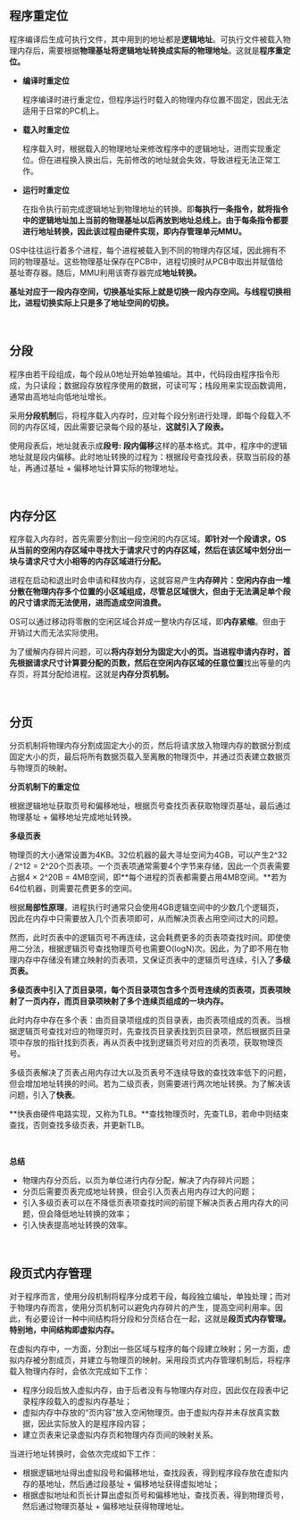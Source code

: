 ## 程序重定位

程序编译后生成可执行文件，其中用到的地址都是**逻辑地址**。可执行文件被载入物理内存后，需要根据**物理基址将逻辑地址转换成实际的物理地址**。这就是**程序重定位。**

- **编译时重定位**

  程序编译时进行重定位，但程序运行时载入的物理内存位置不固定，因此无法适用于日常的PC机上。

- **载入时重定位**

  程序载入时，根据载入的物理地址来修改程序中的逻辑地址，进而实现重定位。但在进程换入换出后，先前修改的地址就会失效，导致进程无法正常工作。

- **运行时重定位**

  在指令执行前完成逻辑地址到物理地址的转换。即**每执行一条指令，就将指令中的逻辑地址加上当前的物理基址以后再放到地址总线上。**由于每条指令都要进行地址转换，因此该过程由**硬件实现，即内存管理单元MMU。**

OS中往往运行着多个进程，每个进程被载入到不同的物理内存区域，因此拥有不同的物理基址。这些物理基址保存在PCB中，进程切换时从PCB中取出并赋值给基址寄存器。随后，MMU利用该寄存器完成**地址转换。**

**基址对应于一段内存空间，切换基址实际上就是切换一段内存空间。与线程切换相比，进程切换实际上只是多了地址空间的切换。**

<br>

## 分段

程序由若干段组成，每个段从0地址开始单独编址。其中，代码段由程序指令形成，为只读段；数据段存放程序使用的数据，可读可写；栈段用来实现函数调用，通常由高地址向低地址增长。

采用**分段机制**后，将程序载入内存时，应对每个段分别进行处理，即每个段载入不同的内存区域，因此需要记录每个段的基址，**这就引入了段表。**

使用段表后，地址就表示成**段号: 段内偏移**这样的基本格式。其中，程序中的逻辑地址就是段内偏移。此时地址转换的过程为：根据段号查找段表，获取当前段的基址，再通过基址 + 偏移地址计算实际的物理地址。

<br>

## 内存分区

程序载入内存时，首先需要分割出一段空闲的内存区域。**即针对一个段请求，OS从当前的空闲内存区域中寻找大于请求尺寸的内存区域，然后在该区域中划分出一块与请求尺寸大小相等的内存区域进行分配。**

进程在启动和退出时会申请和释放内存，这就容易产生**内存碎片：空闲内存由一堆分散在物理内存多个位置的小区域组成，尽管总区域很大，但由于无法满足单个段的尺寸请求而无法使用，进而造成空间浪费。**

OS可以通过移动将零散的空闲区域合并成一整块内存区域，即**内存紧缩**。但由于开销过大而无法实际使用。

为了缓解内存碎片问题，可以**将内存划分为固定大小的页。**当进程申请内存时，首先根据请求尺寸计算要分配的页数，然后在空闲内存区域的**任意位置**找出等量的内存页，将其分配给进程。这就是**内存分页机制。**

<br>

## 分页

分页机制将物理内存分割成固定大小的页，然后将请求放入物理内存的数据分割成固定大小的页，最后将所有数据页载入至离散的物理页中，并通过页表建立数据页与物理页的映射。

**分页机制下的重定位**

根据逻辑地址获取页号和偏移地址，根据页号查找页表获取物理页基址，最后通过物理基址 + 偏移地址完成地址转换。

**多级页表**

物理页的大小通常设置为4KB。32位机器的最大寻址空间为4GB，可以产生2^32 / 2^12 = 2^20个页表项。一个页表项通常需要4个字节来存储，因此一个页表需要占据4 × 2^20B = 4MB空间，即**每个进程的页表都需要占用4MB空间。**若为64位机器，则需要花费更多的空间。

根据**局部性原理**，进程执行时通常只会使用4GB逻辑空间中的少数几个逻辑页，因此在内存中只需要放入几个页表项即可，从而解决页表占用空间过大的问题。

然而，此时页表中的逻辑页号不再连续，这会耗费更多的页表项查找时间。即使使用二分法，根据逻辑页号查找物理页号也需要O(logN)次。因此，为了即不用在物理内存中存储没有建立映射的页表项，又保证页表中的逻辑页号连续，引入了**多级页表。**

**多级页表中引入了页目录项，每个页目录项包含多个页号连续的页表项，页表项映射了一页内存，而页目录项映射了多个连续页组成的一块内存。**

此时内存中存在多个表：由页目录项组成的页目录表，由页表项组成的页表。当根据逻辑页号查找对应的物理页时，先查找页目录表找到页目录项，然后根据页目录项中存放的指针找到页表，再从页表中找到逻辑页号对应的页表项，获取物理页号。

多级页表解决了页表占用内存过大以及页表号不连续导致的查找效率低下的问题，但会增加地址转换的时间。若为二级页表，则需要进行两次地址转换。为了解决该问题，引入了**快表**。

**快表由硬件电路实现，又称为TLB。**查找物理页时，先查TLB，若命中则结束查找，否则查找多级页表，并更新TLB。

<br>

**总结**

- 物理内存分页后，以页为单位进行内存分配，解决了内存碎片问题；
- 分页后需要页表完成地址转换，但会引入页表占用内存过大的问题；
- 引入多级页表可以在不降低页表项查找时间的前提下解决页表占用内存大的问题，但会降低地址转换的效率；
- 引入快表提高地址转换的效率。

<br>

## 段页式内存管理

对于程序而言，使用分段机制将程序分成若干段，每段独立编址，单独处理；而对于物理内存而言，使用分页机制可以避免内存碎片的产生，提高空间利用率。因此，有必要设计一种中间结构将分段和分页结合在一起，这就是**段页式内存管理。**特别地，中间结构即**虚拟内存。**

在虚拟内存中，一方面，分割出一些区域与程序的每个段建立映射；另一方面，虚拟内存被分割成页，并建立与物理页的映射。采用段页式内存管理机制后，将程序载入物理内存时，会依次完成如下工作：

- 程序分段后放入虚拟内存，由于后者没有与物理内存对应，因此仅在段表中记录程序段载入的虚拟内存基址；
- 虚拟内存中存放的“页内容”放入空闲物理页。由于虚拟内存并未存放真实数据，因此实际放入的是程序段内容；
- 建立页表来记录虚拟内存页和物理内存页间的映射关系。

当进行地址转换时，会依次完成如下工作：

- 根据逻辑地址得出虚拟段号和偏移地址，查找段表，得到程序段存放在虚拟内存的基地址，然后通过段基址 + 偏移地址获得虚拟地址；
- 根据虚拟地址和页长计算出虚拟页号和偏移地址，查找页表，得到物理页号，然后通过物理页基址 + 偏移地址获得物理地址。

